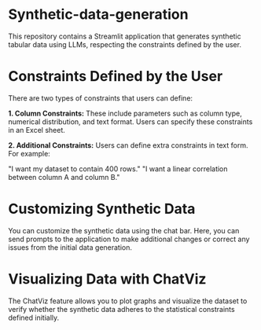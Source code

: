 # Synthetic-data-generation
This repository contains a Streamlit application that generates synthetic tabular data using LLMs, respecting the constraints defined by the user.

# Constraints Defined by the User
There are two types of constraints that users can define:

**1. Column Constraints:** These include parameters such as column type, numerical distribution, and text format. Users can specify these constraints in an Excel sheet.

**2. Additional Constraints:** Users can define extra constraints in text form. For example:

"I want my dataset to contain 400 rows."
"I want a linear correlation between column A and column B."
# Customizing Synthetic Data
You can customize the synthetic data using the chat bar. Here, you can send prompts to the application to make additional changes or correct any issues from the initial data generation.

# Visualizing Data with ChatViz
The ChatViz feature allows you to plot graphs and visualize the dataset to verify whether the synthetic data adheres to the statistical constraints defined initially.
